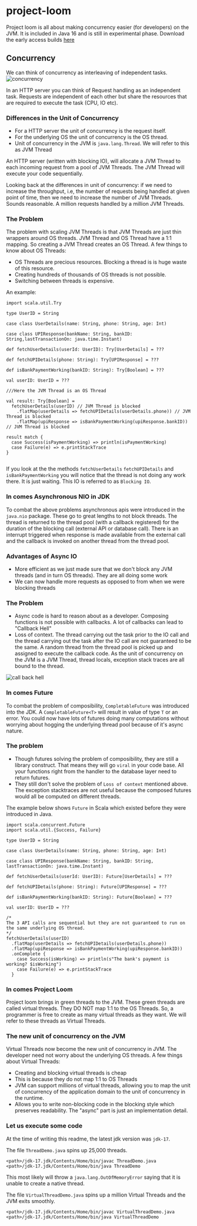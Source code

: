 # project-loom

Project loom is all about making concurrency easier (for developers) on the JVM. It is included in Java 16 and is still in experimental phase. Download the early access builds [here](https://jdk.java.net/loom/)

## Concurrency

We can think of concurrency as interleaving of independent tasks. 
![concurrency](resources/concurrency_vs_parallelism.jpg)

In an HTTP server you can think of Request handling as an independent task. Requests are independent of each other but share the resources that are required to execute the task (CPU, IO etc). 
### Differences in the Unit of Concurrency
 - For a HTTP server the unit of concurrency is the request itself.
 - For the underlying OS the unit of concurrency is the OS thread.
 - Unit of concurrency in the JVM is `java.lang.Thread`. We will refer to this as JVM Thread

An HTTP server (written with blocking IO), will allocate a JVM Thread to each incoming request from a pool of JVM Threads. The JVM Thread will execute your code sequentially. 

Looking back at the differences in unit of concurrency: if we need to increase the throughput, i.e, the number of requests being handled at given point of time, then we need to increase the number of JVM Threads. Sounds reasonable. A million requests handled by a million JVM Threads.

### The Problem

The problem with scaling JVM Threads is that JVM Threads are just thin wrappers around OS threads. JVM Thread and OS Thread have a 1:1 mapping. So creating a JVM Thread creates an OS Thread. A few things to know about OS Threads:
- OS Threads are precious resources. Blocking a thread is is huge waste of this resource.
- Creating hundreds of thousands of OS threads is not possible.
- Switching between threads is expensive.

An example:

```
import scala.util.Try

type UserID = String

case class UserDetails(name: String, phone: String, age: Int)

case class UPIResponse(bankName: String, bankID: String,lastTransactionOn: java.time.Instant)

def fetchUserDetails(userId: UserID): Try[UserDetails] = ???

def fetchUPIDetails(phone: String): Try[UPIResponse] = ???

def isBankPaymentWorking(bankID: String): Try[Boolean] = ???

val userID: UserID = ???

///Here the JVM Thread is an OS Thread

val result: Try[Boolean] = 
  fetchUserDetails(userID) // JVM Thread is blocked
    .flatMap(userDetails => fetchUPIDetails(userDetails.phone)) // JVM Thread is blocked
    .flatMap(upiResponse => isBankPaymentWorking(upiResponse.bankID)) // JVM Thread is blocked

result match {
  case Success(isPaymentWorking) => println(isPaymentWorking)
  case Failure(e) => e.printStackTrace
}


```
If you look at the the methods `fetchUserDetails` `fetchUPIDetails` and `isBankPaymentWorking` you will notice that the thread is not doing any work there. It is just waiting. This IO is referred to as `Blocking IO`.


### In comes Asynchronous NIO in JDK
To combat the above problems asynchronous apis were introduced in the `java.nio` package. These go to great lengths to not block threads. The  thread is returned to the thread pool (with a callback registered) for the duration of the blocking call (external API or database call). There is an interrupt triggered when response is made available from the external call and the callback is invoked on another thread from the thread pool.

### Advantages of Async IO
 - More efficient as we just made sure that we don't block any JVM threads (and in turn OS threads). They are all doing some work
 - We can now handle more requests as opposed to from when we were blocking threads

 ### The Problem
  - Async code is hard to reason about as a developer. Composing functions is not possible with callbacks. A lot of callbacks can lead to "Callback Hell"
  - Loss of context. The thread carrying out the task prior to the IO call and the thread carrying out the task after the IO call are not guaranteed to be the same. A random thread from the thread pool is picked up and assigned to execute the callback code. As the unit of concurrency on the JVM is a JVM Thread, thread locals, exception stack traces are all bound to the thread.

![call back hell](resources/callback_hell.png)

### In comes Future
To combat the problem of composibility, `CompletableFuture` was introduced into the JDK. A `CompletableFuture<T>` will result in value of type `T` or an error. You could now have lots of futures doing many computations without worrying about hogging the underlying thread pool because of it's async nature.

### The problem
- Though futures solving the problem of composibility, they are still a library construct. That means they will go `viral` in your code base. All your functions right from the handler to the database layer need to return futures.
- They still don't solve the problem of `Loss of context` mentioned above. The exception stacktraces are not useful because the composed futures would all be computed on different threads.

The example below shows `Future` in Scala which existed before they were introduced in Java.

```
import scala.concurrent.Future
import scala.util.{Success, Failure}

type UserID = String

case class UserDetails(name: String, phone: String, age: Int)

case class UPIResponse(bankName: String, bankID: String, lastTransactionOn: java.time.Instant)

def fetchUserDetails(userId: UserID): Future[UserDetails] = ???

def fetchUPIDetails(phone: String): Future[UPIResponse] = ???

def isBankPaymentWorking(bankID: String): Future[Boolean] = ???

val userID: UserID = ???

/*
The 3 API calls are sequential but they are not guaranteed to run on the same underlying OS thread.
*/
fetchUserDetails(userID)
  .flatMap(userDetails => fetchUPIDetails(userDetails.phone))
  .flatMap(upiResponse => isBankPaymentWorking(upiResponse.bankID))
  .onComplete {
    case Success(isWorking) => println(s"The bank's payment is working? $isWorking")
    case Failure(e) => e.printStackTrace
  }
```

### In comes Project Loom

Project loom brings in green threads to the JVM. These green threads are called virtual threads. They DO NOT map 1:1 to the OS Threads. So, a programmer is free to create as many virtual threads as they want. We will refer to these threads as Virtual Threads.

### The new unit of concurrency on the JVM
Virtual Threads now become the new unit of concurrency in JVM. The developer need not worry about the underlying OS threads. A few things about Virtual Threads:
- Creating and blocking virtual threads is cheap
- This is because they do not map 1:1 to OS Threads
- JVM can support millions of virtual threads, allowing you to map the unit of concurrency of the application domain to the unit of concurrency in the runtime.
- Allows you to write non-blocking code in the blocking style which preserves readability. The "async" part is just an implementation detail.

### Let us execute some code

At the time of writing this readme, the latest jdk version was `jdk-17`. 

The file `ThreadDemo.java` spins up 25,000 threads.
```
<path>/jdk-17.jdk/Contents/Home/bin/javac ThreadDemo.java
<path>/jdk-17.jdk/Contents/Home/bin/java ThreadDemo
```
This most likely will throw a `java.lang.OutOfMemoryError` saying that it is unable to create a native thread.

The file `VirtualThreadDemo.java` spins up a million Virtual Threads and the JVM exits smoothly. 

```
<path>/jdk-17.jdk/Contents/Home/bin/javac VirtualThreadDemo.java
<path>/jdk-17.jdk/Contents/Home/bin/java VirtualThreadDemo
```
